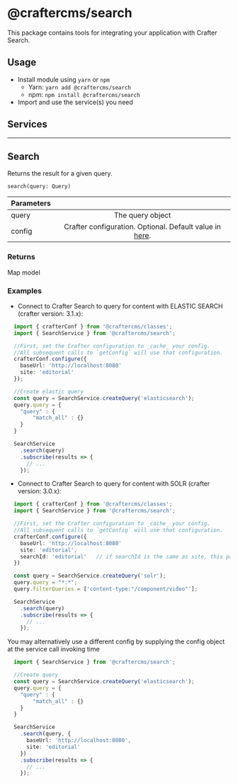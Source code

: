 # @craftercms/search

This package contains tools for integrating your application with Crafter Search.

## Usage

- Install module using `yarn` or `npm`
  - Yarn: `yarn add @craftercms/search`
  - npm: `npm install @craftercms/search`
- Import and use the service(s) you need

## Services
---

## Search
Returns the result for a given query.

`search(query: Query)` 

| Parameters    |                |
| ------------- |:--------------:|
| query         | The query object |
| config        | Crafter configuration. Optional. Default value in [here](../models/README.md#CrafterConfig). |

### Returns

Map model

### Examples

- Connect to Crafter Search to query for content with ELASTIC SEARCH (crafter version: 3.1.x):

```ts
  import { crafterConf } from '@craftercms/classes';
  import { SearchService } from '@craftercms/search';

  //First, set the Crafter configuration to _cache_ your config. 
  //All subsequent calls to `getConfig` will use that configuration.
  crafterConf.configure({
    baseUrl: 'http://localhost:8080'
    site: 'editorial'
  });

  //Create elastic query
  const query = SearchService.createQuery('elasticsearch');
  query.query = {
    "query" : {
        "match_all" : {}
    }
  }

  SearchService
    .search(query)
    .subscribe(results => {
      // ...
    });
```

- Connect to Crafter Search to query for content with SOLR (crafter version: 3.0.x):

```ts
  import { crafterConf } from '@craftercms/classes';
  import { SearchService } from '@craftercms/search';

  //First, set the Crafter configuration to _cache_ your config. 
  //All subsequent calls to `getConfig` will use that configuration.
  crafterConf.configure({
    baseUrl: 'http://localhost:8080'
    site: 'editorial',
    searchId: 'editorial'   // if searchId is the same as site, this parameters is not needed
  })

  const query = SearchService.createQuery('solr');
  query.query = "*:*";
  query.filterQueries = ['content-type:"/component/video"'];

  SearchService
    .search(query)
    .subscribe(results => {
      // ...
    });
```

You may alternatively use a different config by supplying the config object at the service call invoking time

```ts
  import { SearchService } from '@craftercms/search';

  //Create query
  const query = SearchService.createQuery('elasticsearch');
  query.query = {
    "query" : {
        "match_all" : {}
    }
  }

  SearchService
    .search(query, {
      baseUrl: 'http://localhost:8080',
      site: 'editorial'
    })
    .subscribe(results => {
      // ...
    });
```
